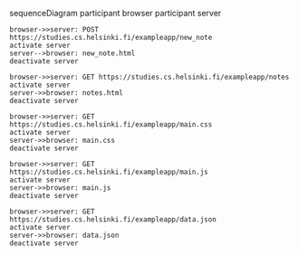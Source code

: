 sequenceDiagram
    participant browser
    participant server

    browser->>server: POST https://studies.cs.helsinki.fi/exampleapp/new_note
    activate server
    server-->browser: new_note.html
    deactivate server
    
    browser->>server: GET https://studies.cs.helsinki.fi/exampleapp/notes
    activate server
    server->>browser: notes.html
    deactivate server

    browser->>server: GET https://studies.cs.helsinki.fi/exampleapp/main.css
    activate server
    server->>browser: main.css
    deactivate server

    browser->>server: GET https://studies.cs.helsinki.fi/exampleapp/main.js
    activate server
    server->>browser: main.js
    deactivate server

    browser->>server: GET https://studies.cs.helsinki.fi/exampleapp/data.json
    activate server
    server->>browser: data.json
    deactivate server
